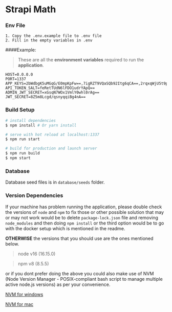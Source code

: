 # Strapi Math


### Env File
```
1. Copy the .env.example file to .env file
2. Fill in the empty variables in .env
```
####Example:
> These are all the **environment variables** required to run the **application**.

```
HOST=0.0.0.0
PORT=1337
APP_KEYS=2bWdbgK5uMGqG/E0mpKpFw==,7igRZT9VQaSQb92Itg6qCA==,2rqxqWjU5t9pBxly1xuyvw==,f7t+ADQvEu6XA+IkyWE1Ew==
API_TOKEN_SALT=feRetTUdN6lFDO1udrYApQ==
ADMIN_JWT_SECRET=xGsqN7WOx1VmlY0whl0rAg==
JWT_SECRET=8Z5m8Lcgd/qsnyqqiBg4nA==
```

### Build Setup

``` bash
# install dependencies
$ npm install # Or yarn install

# serve with hot reload at localhost:1337
$ npm run start

# build for production and launch server
$ npm run build
$ npm start
```

### Database

Database seed files is in `database/seeds` folder.


### Version Dependencies

If your machine has problem running the application, please double check the versions of `node` and `npm` to fix those or other possible solution that may or may not work would be to delete `package-lock.json` file and removing `node_modules` and then doing `npm install` or the third option would be to go with the docker setup which is mentioned in the readme.

**OTHERWISE** the versions that you should use are the ones mentioned below.

> node v16 (16.15.0)

> npm v8 (8.5.5)

or if you dont prefer doing the above you could also make use of NVM (Node Version Manager - POSIX-compliant bash script to manage multiple active node.js versions) as per your convenience.

[NVM for windows](https://content.breatheco.de/en/how-to/nvm-install-windows#:~:text=Steps%20to%20install%20with%20nvm%3A&text=Install%20nvm%20Go%20to%20your,that%20you%20will%20hit%20too.)

[NVM for mac](https://tecadmin.net/install-nvm-macos-with-homebrew/)
